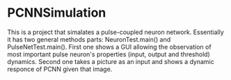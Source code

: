 # PCNNSimulation
This is a project that simalates a pulse-coupled neuron network. 
Essentially it has two general methods parts: NeuronTest.main() and PulseNetTest.main().
First one shows a GUI allowing the observation of most important pulse neuron's properties (input, output and threshold) dynamics.
Second one takes a picture as an input and shows a dynamic responce of PCNN given that image.
